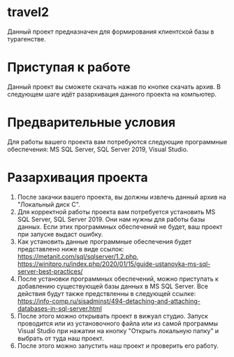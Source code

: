 # travel2
Данный проект предназначен для формирования клиентской базы в турагенстве.

# Приступая к работе
Данный проект вы сможете скачать нажав по кнопке скачать архив. 
В следующем шаге идёт разархивация данного проекта на компьютер.

# Предварительные условия
Для работы вашего проекта вам потребуются следующие программные обеспечения: MS SQL Server, SQL Server 2019, Visual Studio.

# Разархивация проекта
1. После закачки вашего проекта, вы должны извлечь данный архив на "Локальный диск С".
2. Для корректной работы проекта вам потребуется установить MS SQL Server, SQL Server 2019. Они нам нужны для работы базы данных. Если этих программных обеспечений не будет, ваш проект при запуске выдаст ошибку.
3. Как установить данные программные обеспечения будет представлено ниже в виде ссылок:
https://metanit.com/sql/sqlserver/1.2.php,  
https://winitpro.ru/index.php/2020/01/15/guide-ustanovka-ms-sql-server-best-practices/
4. После установки программных обеспечений, можно приступать к добавлению существующей базы данных в MS SQL Server.
Все действия будут также предствленны в следующей ссылке:
https://info-comp.ru/sisadminst/494-detaching-and-attaching-databases-in-sql-server.html
5. После этого можно открывать проект в вижуал студио. Запуск проводится или из установочного файла или из самой программы Visual Studio при нажатии на кнопку "Открыть локальную папку" и выбрать от туда наш проект.
6. После этого можно запустить наш проект и проверить его работу.
